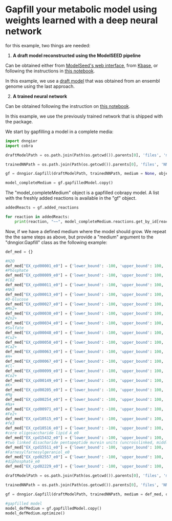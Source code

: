 # Gapfill your metabolic model using weights learned with a deep neural network

for this example, two things are needed:

1. **A draft model reconstructed using the ModelSEED pipeline**

Can be obtained either from [ModelSeed's web interface](https://modelseed.org/), from [Kbase](https://www.kbase.us/), or following the instructions in [this notebook](https://github.com/MGXlab/DNNGIOR/blob/main/files/examples/Reconstructing_a_ModelSEED_model_from_a_fasta_genome.md).

In this example, we use a [draft model](https://github.com/MGXlab/DNNGIOR/blob/main/files/models/bh_ungapfilled_model.sbml) that was obtained from an ensembl genome using the last approach. 

2. **A trained neural network**

Can be obtained following the instruction on [this notebook](). 

In this example, we use the previously trained network that is shipped with the package.



We start by gapfilling a model in a complete media:

```python
import dnngior
import cobra

draftModelPath = os.path.join(Path(os.getcwd()).parents[0], 'files', 'models', 'bh_ungapfilled_model.sbml')

trainedNNPath = os.path.join(Path(os.getcwd()).parents[0], 'files', 'NN', 'NN_MS.h5')

gf = dnngior.Gapfill(draftModelPath, trainedNNPath, medium = None, objectiveName = 'bio1')

model_completeMedium = gf.gapfilledModel.copy()
```



The "model_completeMedium" object is a gapfilled cobrapy model. A list with the freshly added reactions is available in the "gf" object.



```python
addedReacts = gf.added_reactions

for reaction in addedReacts:
    print(reaction, "~~", model_completeMedium.reactions.get_by_id[reaction].build_reaction_string(use_metabolite_names = 1), '\n\n')
```



Now, if we have a defined medium where the model should grow. We repeat the the same steps as above, but provide a "medium" argument to the "dnngior.Gapfill" class as the following example:



```python
def_med = {}

#H2O
def_med["EX_cpd00001_e0"] = {'lower_bound': -100, 'upper_bound': 100, 'metabolites': {"cpd00001_e0":-1}}
#Phosphate
def_med["EX_cpd00009_e0"] = {'lower_bound': -100, 'upper_bound': 100, 'metabolites': {"cpd00009_e0":-1}}
#CO2
def_med["EX_cpd00011_e0"] = {'lower_bound': -100, 'upper_bound': 100, 'metabolites': {"cpd00011_e0":-1}}
#NH3
def_med["EX_cpd00013_e0"] = {'lower_bound': -100, 'upper_bound': 100, 'metabolites': {"cpd00013_e0":-1}}
#D-Glucose
def_med["EX_cpd00027_e0"] = {'lower_bound': -100, 'upper_bound': 100, 'metabolites': {"cpd00027_e0":-1}}
#Mn2+
def_med["EX_cpd00030_e0"] = {'lower_bound': -100, 'upper_bound': 100, 'metabolites': {"cpd00030_e0":-1}}
#Zn2+
def_med["EX_cpd00034_e0"] = {'lower_bound': -100, 'upper_bound': 100, 'metabolites': {"cpd00034_e0":-1}}
#Sulfate
def_med["EX_cpd00048_e0"] = {'lower_bound': -100, 'upper_bound': 100, 'metabolites': {"cpd00048_e0":-1}}
#Cu2+
def_med["EX_cpd00058_e0"] = {'lower_bound': -100, 'upper_bound': 100, 'metabolites': {"cpd00058_e0":-1}}
#Ca2+
def_med["EX_cpd00063_e0"] = {'lower_bound': -100, 'upper_bound': 100, 'metabolites': {"cpd00063_e0":-1}}
#H+
def_med["EX_cpd00067_e0"] = {'lower_bound': -100, 'upper_bound': 100, 'metabolites': {"cpd00067_e0":-1}}
#Cl-
def_med["EX_cpd00099_e0"] = {'lower_bound': -100, 'upper_bound': 100, 'metabolites': {"cpd00099_e0":-1}}
#Co2+
def_med["EX_cpd00149_e0"] = {'lower_bound': -100, 'upper_bound': 100, 'metabolites': {"cpd00149_e0":-1}}
#K+
def_med["EX_cpd00205_e0"] = {'lower_bound': -100, 'upper_bound': 100, 'metabolites': {"cpd00205_e0":-1}}
#Mg
def_med["EX_cpd00254_e0"] = {'lower_bound': -100, 'upper_bound': 100, 'metabolites': {"cpd00254_e0":-1}}
#Na+
def_med["EX_cpd00971_e0"] = {'lower_bound': -100, 'upper_bound': 100, 'metabolites': {"cpd00971_e0":-1}}
#Fe2+
def_med["EX_cpd10515_e0"] = {'lower_bound': -100, 'upper_bound': 100, 'metabolites': {"cpd10515_e0":-1}}
#fe3	
def_med["EX_cpd10516_e0"] = {'lower_bound': -100, 'upper_bound': 100, 'metabolites': {"cpd10516_e0":-1}}
#core oligosaccharide lipid A_e0
def_med["EX_cpd15432_e0"] = {'lower_bound': -100, 'upper_bound': 100, 'metabolites': {"cpd15432_e0":-1}}
#two linked disacharide pentapeptide murein units (uncrosslinked, middle of chain)_e0
def_med["EX_cpd15511_e0"] = {'lower_bound': -100, 'upper_bound': 100, 'metabolites': {"cpd15511_e0":-1}}
#Farnesylfarnesylgeraniol_e0
def_med["EX_cpd02557_e0"] = {'lower_bound': -100, 'upper_bound': 100, 'metabolites': {"cpd02557_e0":-1}}
#diphosphate_e0
def_med["EX_cpd02229_e0"] = {'lower_bound': -100, 'upper_bound': 100, 'metabolites': {"cpd02229_e0":-1}}

draftModelPath = os.path.join(Path(os.getcwd()).parents[0], 'files', 'models', 'bh_ungapfilled_model.sbml')

trainedNNPath = os.path.join(Path(os.getcwd()).parents[0], 'files', 'NN', 'NN_MS.h5')

gf = dnngior.Gapfill(draftModelPath, trainedNNPath, medium = def_med, objectiveName = 'bio1')

#gapfilled model
model_defMedium = gf.gapfilledModel.copy()
model_defMedium.optimize()

```



